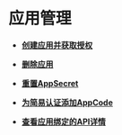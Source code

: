 # 应用管理<a name="apig-zh-ug-180307048"></a>

-   **[创建应用并获取授权](创建应用并获取授权.md)**  

-   **[删除应用](删除应用.md)**  

-   **[重置AppSecret](重置AppSecret.md)**  

-   **[为简易认证添加AppCode](为简易认证添加AppCode.md)**  

-   **[查看应用绑定的API详情](查看应用绑定的API详情.md)**  


